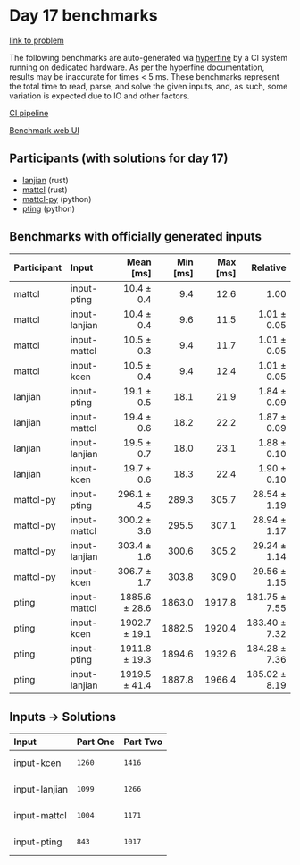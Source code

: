# Day 17 benchmarks

[link to problem](https://adventofcode.com/2023/day/17)

The following benchmarks are auto-generated via
[hyperfine](https://github.com/sharkdp/hyperfine) by a CI system running on
dedicated hardware. As per the hyperfine documentation, results may be
inaccurate for times < 5 ms. These benchmarks represent the total time to read,
parse, and solve the given inputs, and, as such, some variation is expected due
to IO and other factors.

[CI pipeline](http://ci.papercode.net:8080/teams/main/pipelines/aoc2023)

[Benchmark web UI](https://aoc.ancalagon.black)


## Participants (with solutions for day 17)

- [lanjian](https://github.com/lanjian/aoc-2023) (rust)
- [mattcl](https://github.com/mattcl/aoc2023) (rust)
- [mattcl-py](https://github.com/mattcl/aoc2023-py) (python)
- [pting](https://github.com/pting/aoc2023) (python)


## Benchmarks with officially generated inputs

| Participant | Input | Mean [ms] | Min [ms] | Max [ms] | Relative |
|:---|:---|---:|---:|---:|---:|
| mattcl | input-pting | 10.4 ± 0.4 | 9.4 | 12.6 | 1.00 |
| mattcl | input-lanjian | 10.4 ± 0.4 | 9.6 | 11.5 | 1.01 ± 0.05 |
| mattcl | input-mattcl | 10.5 ± 0.3 | 9.4 | 11.7 | 1.01 ± 0.05 |
| mattcl | input-kcen | 10.5 ± 0.4 | 9.4 | 12.4 | 1.01 ± 0.05 |
| lanjian | input-pting | 19.1 ± 0.5 | 18.1 | 21.9 | 1.84 ± 0.09 |
| lanjian | input-mattcl | 19.4 ± 0.6 | 18.2 | 22.2 | 1.87 ± 0.09 |
| lanjian | input-lanjian | 19.5 ± 0.7 | 18.0 | 23.1 | 1.88 ± 0.10 |
| lanjian | input-kcen | 19.7 ± 0.6 | 18.3 | 22.4 | 1.90 ± 0.10 |
| mattcl-py | input-pting | 296.1 ± 4.5 | 289.3 | 305.7 | 28.54 ± 1.19 |
| mattcl-py | input-mattcl | 300.2 ± 3.6 | 295.5 | 307.1 | 28.94 ± 1.17 |
| mattcl-py | input-lanjian | 303.4 ± 1.6 | 300.6 | 305.2 | 29.24 ± 1.14 |
| mattcl-py | input-kcen | 306.7 ± 1.7 | 303.8 | 309.0 | 29.56 ± 1.15 |
| pting | input-mattcl | 1885.6 ± 28.6 | 1863.0 | 1917.8 | 181.75 ± 7.55 |
| pting | input-kcen | 1902.7 ± 19.1 | 1882.5 | 1920.4 | 183.40 ± 7.32 |
| pting | input-pting | 1911.8 ± 19.3 | 1894.6 | 1932.6 | 184.28 ± 7.36 |
| pting | input-lanjian | 1919.5 ± 41.4 | 1887.8 | 1966.4 | 185.02 ± 8.19 |


## Inputs -> Solutions

| Input | Part One | Part Two |
|:---|:---|:---|
|input-kcen|<pre>1260</pre>|<pre>1416</pre>|
|input-lanjian|<pre>1099</pre>|<pre>1266</pre>|
|input-mattcl|<pre>1004</pre>|<pre>1171</pre>|
|input-pting|<pre>843</pre>|<pre>1017</pre>|